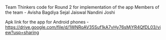 Team Thinkers code for Round 2 for implementation of the app
Members of the team -
Avisha Bagdiya
Sejal Jaiswal
Nandini Joshi

Apk link for the app for Android phones - https://drive.google.com/file/d/1WNRoAV35Suf1kA7vHy76sMjYR4QfDL03/view?usp=sharing
